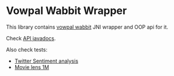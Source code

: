 Vowpal Wabbit Wrapper
====================

This library contains [vowpal wabbit](https://github.com/JohnLangford/vowpal_wabbit/wiki) JNI wrapper and OOP api for it.

Check [API javadocs](https://integration.ausoff.indeed.net/hudson/job/vowpal-wabbit-wrapper/javadoc/).

Also check tests:
* [Twitter Sentiment analysis](https://code.corp.indeed.com/data-science/vowpal-wabbit-wrapper/blob/master/test/java/com/indeed/vw/wrapper/integration/tests/TestOnTwitterSentimentDataset.java)
* [Movie lens 1M](https://code.corp.indeed.com/data-science/vowpal-wabbit-wrapper/blob/master/test/java/com/indeed/vw/wrapper/integration/tests/TestOnMovieLensDataset.java)